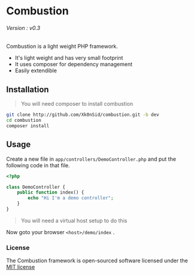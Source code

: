 Combustion
=========
###### Version : v0.3

Combustion is a light weight PHP framework.

  - It's light weight and has very small footprint
  - It uses composer for dependency management
  - Easily extendible

Installation
--------------

> You will need composer to install combustion

```sh
git clone http://github.com/Xk0nSid/combustion.git -b dev
cd combustion
composer install
```

Usage
------
Create a new file in `app/controllers/DemoController.php` and put the following code in that file.
```php
<?php

class DemoController {
    public function index() {
        echo "Hi I'm a demo controller";
    }
}
```
> You will need a virtual host setup to do this

Now goto your browser `<host>/demo/index` .


### License

The Combustion framework is open-sourced software licensed under the [MIT license](http://opensource.org/licenses/MIT)
